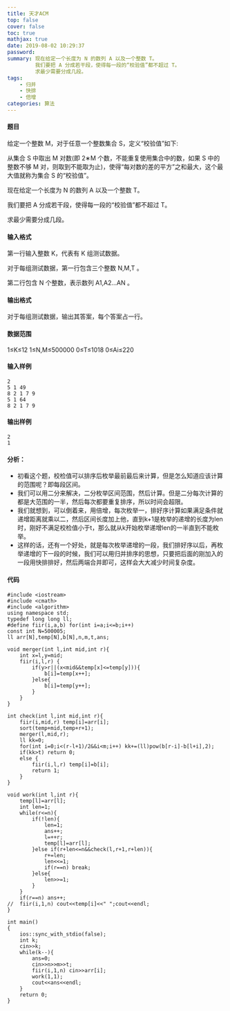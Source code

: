 ```yaml
---
title: 天才ACM
top: false
cover: false
toc: true
mathjax: true
date: 2019-08-02 10:29:37
password:
summary: 现在给定一个长度为 N 的数列 A 以及一个整数 T。
         我们要把 A 分成若干段，使得每一段的“校验值”都不超过 T。
         求最少需要分成几段。
tags: 
	- 归并
	- 快排
	- 倍增
categories: 算法
---
```


#### 题目
给定一个整数 M，对于任意一个整数集合 S，定义“校验值”如下:

从集合 S 中取出 M 对数(即 2∗M 个数，不能重复使用集合中的数，如果 S 中的整数不够 M 对，则取到不能取为止)，使得“每对数的差的平方”之和最大，这个最大值就称为集合 S 的“校验值”。

现在给定一个长度为 N 的数列 A 以及一个整数 T。

我们要把 A 分成若干段，使得每一段的“校验值”都不超过 T。

求最少需要分成几段。
#### 输入格式
第一行输入整数 K，代表有 K 组测试数据。

对于每组测试数据，第一行包含三个整数 N,M,T 。

第二行包含 N 个整数，表示数列 A1,A2…AN 。
#### 输出格式
对于每组测试数据，输出其答案，每个答案占一行。
#### 数据范围
1≤K≤12 
1≤N,M≤500000
0≤T≤1018
0≤Ai≤220
#### 输入样例

    2
    5 1 49
    8 2 1 7 9
    5 1 64
    8 2 1 7 9
#### 输出样例

    2
    1
#### 分析：
 

 - 初看这个题，校检值可以排序后枚举最前最后来计算，但是怎么知道应该计算的范围呢？即每段区间。
 - 我们可以用二分来解决，二分枚举区间范围，然后计算。但是二分每次计算的都是大范围的一半，然后每次都要重复排序，所以时间会超限。
 - 我们就想到，可以倒着来，用倍增，每次枚举一，排好序计算如果满足条件就递增距离就乘以二，然后区间长度加上他，直到k+1是枚举的递增的长度为len时，刚好不满足校检值小于t，那么就从k开始枚举递增len的一半直到不能枚举。
 - 这样的话，还有一个好处，就是每次枚举递增的一段，我们排好序以后，再枚举递增的下一段的时候，我们可以用归并排序的思想，只要把后面的刚加入的一段用快排排好，然后两端合并即可，这样会大大减少时间复杂度。


#### 代码

```
#include <iostream>
#include <cmath>
#include <algorithm>
using namespace std;
typedef long long ll;
#define fiir(i,a,b) for(int i=a;i<=b;i++)
const int N=500005;
ll arr[N],temp[N],b[N],n,m,t,ans;

void merger(int l,int mid,int r){
	int x=l,y=mid;
	fiir(i,l,r) {
		if(y>r||(x<mid&&temp[x]<=temp[y])){
			b[i]=temp[x++];
		}else{
			b[i]=temp[y++];
		}
	}
}

int check(int l,int mid,int r){
	fiir(i,mid,r) temp[i]=arr[i];
	sort(temp+mid,temp+r+1);
	merger(l,mid,r);
	ll kk=0;
	for(int i=0;i<(r-l+1)/2&&i<m;i++) kk+=(ll)pow(b[r-i]-b[l+i],2);
	if(kk>t) return 0;
	else {
		fiir(i,l,r) temp[i]=b[i];
		return 1;
	}
}

void work(int l,int r){
	temp[l]=arr[l];
	int len=1;
	while(r<=n){
		if(!len){
			len=1;
			ans++;
			l=++r;
			temp[l]=arr[l];
		}else if(r+len<=n&&check(l,r+1,r+len)){
			r+=len;
			len<<=1;
			if(r==n) break;
		}else{
			len>>=1;
		}
	}
	if(r==n) ans++;
//	fiir(i,1,n) cout<<temp[i]<<" ";cout<<endl;
}

int main()
{
	ios::sync_with_stdio(false);
	int k;
	cin>>k;
	while(k--){
		ans=0;
		cin>>n>>m>>t;
		fiir(i,1,n) cin>>arr[i];
		work(1,1);
		cout<<ans<<endl;
	}
	return 0;
}
```
